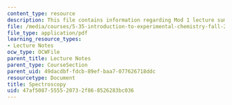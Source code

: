 ```yaml
---
content_type: resource
description: This file contains information regarding Mod 1 lecture summary 1.
file: /media/courses/5-35-introduction-to-experimental-chemistry-fall-2012/47af5087555520732f868526283bc036_MIT5_35F12_Module_1LS1.pdf
file_type: application/pdf
learning_resource_types:
- Lecture Notes
ocw_type: OCWFile
parent_title: Lecture Notes
parent_type: CourseSection
parent_uid: 49dacdbf-fdcb-89ef-baa7-077626718ddc
resourcetype: Document
title: Spectroscopy
uid: 47af5087-5555-2073-2f86-8526283bc036
---
```


